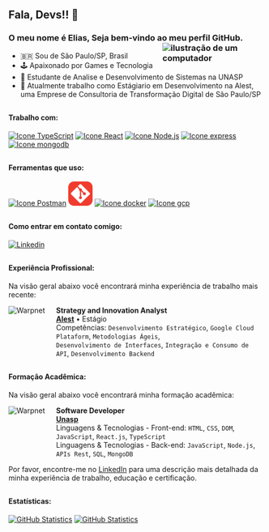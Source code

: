 <link rel="stylesheet" href="https://cdn.jsdelivr.net/gh/devicons/devicon@v2.15.1/devicon.min.css">

## Fala, Devs!! 👋
### O meu nome é Elias, Seja bem-vindo ao meu perfil GitHub. <img src="https://raw.githubusercontent.com/MicaelliMedeiros/micaellimedeiros/master/image/computer-illustration.png" alt="ilustração de um computador" min-width="200px" max-width="200px" width="200px" align="right">

- 🇧🇷  Sou de São Paulo/SP, Brasil
- 🕹️ Apaixonado por Games e Tecnologia
- 🧠 Estudante de Analise e Desenvolvimento de Sistemas na UNASP
- 🏦 Atualmente trabalho como Estágiario em Desenvolvimento na Alest, uma Emprese de Consultoria de Transformação Digital de São Paulo/SP

##

#### Trabalho com:
[<img height="48px" width="48px" alt="Icone TypeScript" src="https://skillicons.dev/icons?i=ts"/>](https://www.typescriptlang.org/pt/)
[<img height="48px" width="48px" alt="Icone React" src="https://skillicons.dev/icons?i=react"/>](https://pt-br.react.dev)
[<img height="48px" width="48px" alt="Icone Node.js" src="https://skillicons.dev/icons?i=nodejs"/>](https://nodejs.org)
[<img height="48px" width="48px" alt="Icone express" src="https://skillicons.dev/icons?i=express"/>](https://nodejs.org)
[<img height="48px" width="48px" alt="Icone mongodb	" src="https://skillicons.dev/icons?i=mongodb"/>](https://nodejs.org)

##

#### Ferramentas que uso:
[<img height="48px" width="48px" alt="Icone Postman" src="https://i.postimg.cc/QNyBTNVk/postman.png"/>](https://www.postman.com)
[<img height="48px" width="48px" alt="Icone Git" src="https://raw.githubusercontent.com/tandpfun/skill-icons/main/icons/Git.svg"/>](https://git-scm.com)
[<img height="48px" width="48px" alt="Icone docker" src="https://skillicons.dev/icons?i=docker"/>](https://nodejs.org)
[<img height="48px" width="48px" alt="Icone gcp	" src="https://skillicons.dev/icons?i=gcp"/>](https://nodejs.org)

##

#### Como entrar em contato comigo:
[<img alt="Linkedin" src="https://img.shields.io/badge/-linkedin-%230077B5?style=for-the-badge&logo=linkedin&logoColor=white"/>](https://www.linkedin.com/in/monteiroelias/)

##

#### Experiência Profissional:
Na visão geral abaixo você encontrará minha experiência de trabalho mais recente:

[<img align="left" height="94px" width="94px" alt="Warpnet" src="https://media.licdn.com/dms/image/C4D0BAQHKisxvejLuXw/company-logo_100_100/0/1631344503204?e=1709164800&v=beta&t=tU6uzJK7nfOn1bYUF3lTaIzz2iKNVS7UypKMvE4fSsc"/>](https://alest.com.br/)
**Strategy and Innovation Analyst** \
[**Alest**](https://alest.com.br/) • Estágio \
Competências: `Desenvolvimento Estratégico`, `Google Cloud Plataform`, `Metodologias Ágeis`, 
<br/> `Desenvolvimento de Interfaces`, `Integração e Consumo de API`, `Desenvolvimento Backend`

##

#### Formação Acadêmica:
Na visão geral abaixo você encontrará minha formação acadêmica:

[<img align="left" height="94px" width="94px" alt="Warpnet" src="https://encrypted-tbn0.gstatic.com/images?q=tbn:ANd9GcRLiuc1FTo9FSH-_ZV6PgXc86RVoQidV8vF5wrllBvH0Q&s"/>](https://unasp.br/)
**Software Developer** \
[**Unasp**](https://unasp.br/) \
Linguagens & Tecnologias - Front-end: `HTML`, `CSS`, `DOM`, `JavaScript`, `React.js`, `TypeScript`
<br/>Linguagens & Tecnologias - Back-end: `JavaScript`, `Node.js`, `APIs Rest`, `SQL`, `MongoDB`

Por favor, encontre-me no [LinkedIn](https://www.linkedin.com/in/monteiroelias/) para uma descrição mais detalhada da minha experiência de trabalho, educação e certificação.

##

#### Estatísticas:
[<img height="180px" alt="GitHub Statistics" src="https://github-readme-stats.vercel.app/api/top-langs/?username=elias-mb3&layout=compact&langs_count=7&theme=dark"/>](https://github.com/)
[<img height="153px" alt="GitHub Statistics" src="http://github-readme-streak-stats.herokuapp.com/?user=elias-mb3&amp;theme=dark"/>](https://github.com/)
